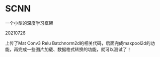 # SCNN
一个小型的深度学习框架

20210726

上传了Mat Conv3 Relu Batchnorm2d的相关代码，后面完成maxpool2d的功能，再完成一些图片加载、数据格式转换的功能，就可以测试了！
